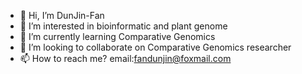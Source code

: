 - 👋 Hi, I’m DunJin-Fan
- 👀 I’m interested in bioinformatic and plant genome
- 🌱 I’m currently learning Comparative Genomics
- 💞️ I’m looking to collaborate on Comparative Genomics researcher
- 📫 How to reach me? email:fandunjin@foxmail.com

<!---
fandunjin/fandunjin is a ✨ special ✨ repository because its `README.md` (this file) appears on your GitHub profile.
You can click the Preview link to take a look at your changes.
--->
